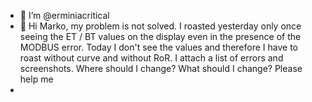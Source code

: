 - 👋  I’m @erminiacritical
- 👀 Hi Marko,
my problem is not solved.
I roasted yesterday only once seeing the ET / BT values on the display even in the presence of the MODBUS error.
Today I don't see the values and therefore I have to roast without curve and without RoR. I attach a list of errors and screenshots.
Where should I change? What should I change? Please help me
-
<!---
erminiacritical/erminiacritical is a ✨ special ✨ repository because its `README.md` (this file) appears on your GitHub profile.
You can click the Preview link to take a look at your changes.
--->
